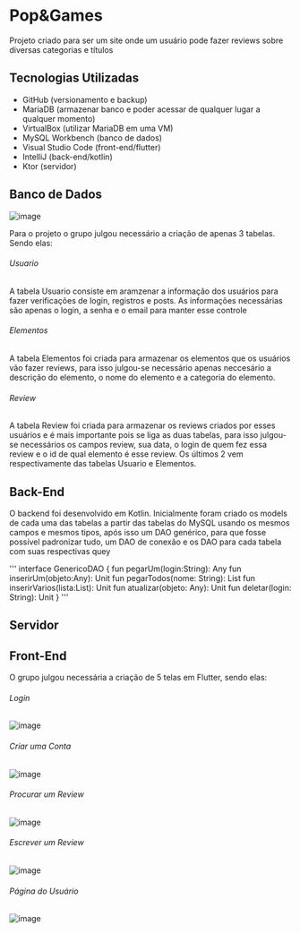 # Pop&Games

Projeto criado para ser um site onde um usuário pode fazer reviews sobre diversas categorias e títulos

## Tecnologias Utilizadas

- GitHub (versionamento e backup)
- MariaDB (armazenar banco e poder acessar de qualquer lugar a qualquer momento)
- VirtualBox (utilizar MariaDB em uma VM)
- MySQL Workbench (banco de dados)
- Visual Studio Code (front-end/flutter)
- IntelliJ (back-end/kotlin)
- Ktor (servidor)


## Banco de Dados
![image](https://user-images.githubusercontent.com/73725151/142737226-ef2973e6-2722-48da-8397-98c84616b561.png)

Para o projeto o grupo julgou necessário a criação de apenas 3 tabelas. Sendo elas:

###### Usuario
A tabela Usuario consiste em aramzenar a informação dos usuários para fazer verificações de login, registros e posts. As informações necessárias são apenas o login, a senha e o email para manter esse controle

###### Elementos
A tabela Elementos foi criada para armazenar os elementos que os usuários vão fazer reviews, para isso julgou-se necessário apenas neccesário a descrição do elemento, o nome do elemento e a categoria do elemento.

###### Review
A tabela Review foi criada para armazenar os reviews criados por esses usuários e é mais importante pois se liga as duas tabelas, para isso julgou-se necessários os campos review, sua data, o login de quem fez essa review e o id de qual elemento é esse review. Os últimos 2 vem respectivamente das tabelas Usuario e Elementos.

## Back-End

O backend foi desenvolvido em Kotlin. Inicialmente foram criado os models de cada uma das tabelas a partir das tabelas do MySQL usando os mesmos campos e mesmos tipos, após isso um DAO genérico, para que fosse possível padronizar tudo, um DAO de conexão e os DAO para cada tabela com suas respectivas quey

'''
interface GenericoDAO {
    fun pegarUm(login:String): Any
    fun inserirUm(objeto:Any): Unit
    fun pegarTodos(nome: String): List<Any>
    fun inserirVarios(lista:List<Any>): Unit
    fun atualizar(objeto: Any): Unit
    fun deletar(login: String): Unit
}
'''

## Servidor



## Front-End

O grupo julgou necessária a criação de 5 telas em Flutter, sendo elas:

###### Login

![image](https://user-images.githubusercontent.com/73725151/142737654-71eb25be-b92f-4ac0-b1ad-5010c053160d.png)


###### Criar uma Conta

![image](https://user-images.githubusercontent.com/73725151/142737992-c55b924a-bc05-44eb-a931-c00c1922f494.png)


###### Procurar um Review

![image](https://user-images.githubusercontent.com/73725151/142737882-94472387-21fa-4346-b036-d0feb040f970.png)


###### Escrever um Review

![image](https://user-images.githubusercontent.com/73725151/142737894-835c23ab-87e9-49a5-88ec-0cf7fd9334ae.png)


###### Página do Usuário

![image](https://user-images.githubusercontent.com/73725151/142737949-1ab61d6c-8bd1-4a4c-a465-26b81d664eb4.png)
